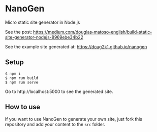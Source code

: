 # NanoGen

Micro static site generator in Node.js

See the post: https://medium.com/douglas-matoso-english/build-static-site-generator-nodejs-8969ebe34b22

See the example site generated at: https://doug2k1.github.io/nanogen

## Setup

```console
$ npm i
$ npm run build
$ npm run serve
```

Go to http://localhost:5000 to see the generated site.

## How to use

If you want to use NanoGen to generate your own site, just fork this repository and add your content to the `src` folder.
